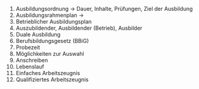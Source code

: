 1. Ausbildungsordnung
	→ Dauer, Inhalte, Prüfungen, Ziel der Ausbildung
2. Ausbildungsrahmenplan
	→ 
3. Betrieblicher Ausbildungsplan
4. Auszubildender, Ausbildender (Betrieb), Ausbilder
5. Duale Ausbildung
6. Berufsbildungsgesetz (BBiG)
7. Probezeit
8. Möglichkeiten zur Auswahl
9. Anschreiben
10. Lebenslauf
11. Einfaches Arbeitszeugnis
12. Qualifiziertes Arbeitszeugnis